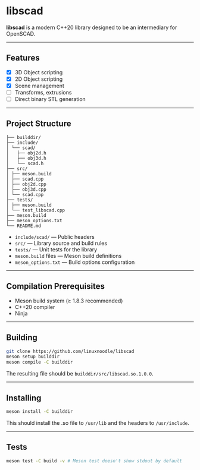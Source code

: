 # libscad

**libscad** is a modern C++20 library designed to be an intermediary for OpenSCAD.

---

## Features
- [X] 3D Object scripting
- [X] 2D Object scripting
- [X] Scene management
- [ ] Transforms, extrusions
- [ ] Direct binary STL generation

---

## Project Structure
```
├── builddir/
├── include/
│ └── scad/
│   ├── obj2d.h
│   ├── obj3d.h
│   └── scad.h
├── src/
│ ├── meson.build
│ ├── scad.cpp
│ ├── obj2d.cpp
│ ├── obj3d.cpp
│ └── scad.cpp
├── tests/
│ ├── meson.build
│ └── test_libscad.cpp
├── meson.build
├── meson_options.txt
└── README.md
```

- `include/scad/` — Public headers
- `src/` — Library source and build rules
- `tests/` — Unit tests for the library
- `meson.build` files — Meson build definitions
- `meson_options.txt` — Build options configuration

---

## Compilation Prerequisites

- Meson build system (≥ 1.8.3 recommended)
- C++20 compiler
- Ninja

---

## Building


```bash
git clone https://github.com/linuxnoodle/libscad
meson setup builddir
meson compile -C builddir
```

The resulting file should be `builddir/src/libscad.so.1.0.0`.

---

## Installing

```bash
meson install -C builddir
```

This should install the .so file to `/usr/lib` and the headers to `/usr/include`.

---

## Tests

```bash
meson test -C build -v # Meson test doesn't show stdout by default
```
